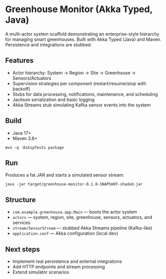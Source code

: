 # Greenhouse Monitor (Akka Typed, Java)

A multi-actor system scaffold demonstrating an enterprise-style hierarchy for managing smart greenhouses. Built with Akka Typed (Java) and Maven. Persistence and integrations are stubbed.

## Features
- Actor hierarchy: System → Region → Site → Greenhouse → Sensors/Actuators
- Supervision strategies per component (restart/resume/stop with backoff)
- Stubs for data processing, notifications, maintenance, and scheduling
- Jackson serialization and basic logging
- Akka Streams stub simulating Kafka sensor events into the system

## Build
- Java 17+
- Maven 3.8+

```
mvn -q -DskipTests package
```

## Run
Produces a fat JAR and starts a simulated sensor stream:

```
java -jar target/greenhouse-monitor-0.1.0-SNAPSHOT-shaded.jar
```

## Structure
- `com.example.greenhouse.app.Main` — boots the actor system
- `actors` — system, region, site, greenhouse, sensors, actuators, and services
- `stream/SensorStream` — stubbed Akka Streams pipeline (Kafka-like)
- `application.conf` — Akka configuration (local dev)

## Next steps
- Implement real persistence and external integrations
- Add HTTP endpoints and stream processing
- Extend simulator scenarios
